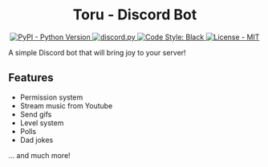 <h1 align="center">
  Toru - Discord Bot
</h1>

<p align="center">
  <a href="https://www.python.org/downloads/">
    <img alt="PyPI - Python Version" src="https://img.shields.io/badge/python-3.9-blue">
  </a>
  <a href="https://github.com/Rapptz/discord.py/">
     <img src="https://img.shields.io/badge/discord-py-purple.svg" alt="discord.py">
  </a>
  <a href="https://github.com/psf/black">
    <img src="https://img.shields.io/badge/code%20style-black-000000.svg" alt="Code Style: Black">
  </a>
  <a href="LICENSE">
    <img src="https://img.shields.io/github/license/Puh00/Resident-Evil-5-Trainer?style=plastic)" alt="License - MIT">
  </a>
</p>

A simple Discord bot that will bring joy to your server!

## Features
- Permission system
- Stream music from Youtube
- Send gifs
- Level system
- Polls
- Dad jokes

... and much more!
